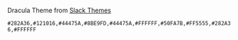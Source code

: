 Dracula Theme from [Slack Themes](https://slack-themes.vercel.app)

`#282A36,#121016,#44475A,#8BE9FD,#44475A,#FFFFFF,#50FA7B,#FF5555,#282A36,#FFFFFF`